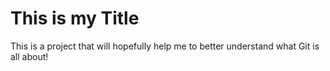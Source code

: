 # This is my Title

This is a project that will hopefully help me to better understand what Git is all about!
